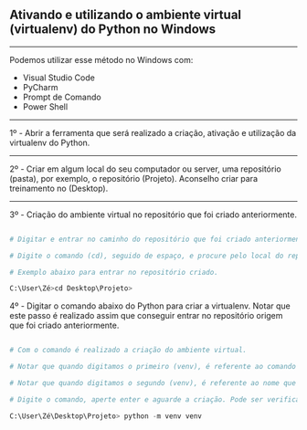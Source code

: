## Ativando e utilizando o ambiente virtual (virtualenv) do Python no Windows

---

Podemos utilizar esse método no Windows com:
- Visual Studio Code
- PyCharm
- Prompt de Comando
- Power Shell 

---

1º - Abrir a ferramenta que será realizado a criação, ativação e utilização da virtualenv do Python.

---

2º - Criar em algum local do seu computador ou server, uma repositório (pasta), por exemplo, o repositório (Projeto). Aconselho criar para treinamento no (Desktop).

---

3º - Criação do ambiente virtual no repositório que foi criado anteriormente.

```python

# Digitar e entrar no caminho do repositório que foi criado anteriormente. Faça isso pela ferramente que está utilizando como terminal.

# Digite o comando (cd), seguido de espaço, e procure pelo local do repositório criado anteriormente.

# Exemplo abaixo para entrar no repositório criado.

C:\User\Zé>cd Desktop\Projeto> 

```
4º - Digitar o comando abaixo do Python para criar a virtualenv. Notar que este passo é realizado assim que conseguir entrar no repositório origem que foi criado anteriormente.

```python

# Com o comando é realizado a criação do ambiente virtual.

# Notar que quando digitamos o primeiro (venv), é referente ao comando do Python, não podendo ser alterado.

# Notar que quando digitamos o segundo (venv), é referente ao nome que você pode dar a seu ambiente virtual. Pode ser qualquer coisa, mas por padrão, criarei como (venv).

# Digite o comando, aperte enter e aguarde a criação. Pode ser verificado entrando diretamente no repositório que foi criado anteriormente.

C:\User\Zé\Desktop\Projeto> python -m venv venv 

```













